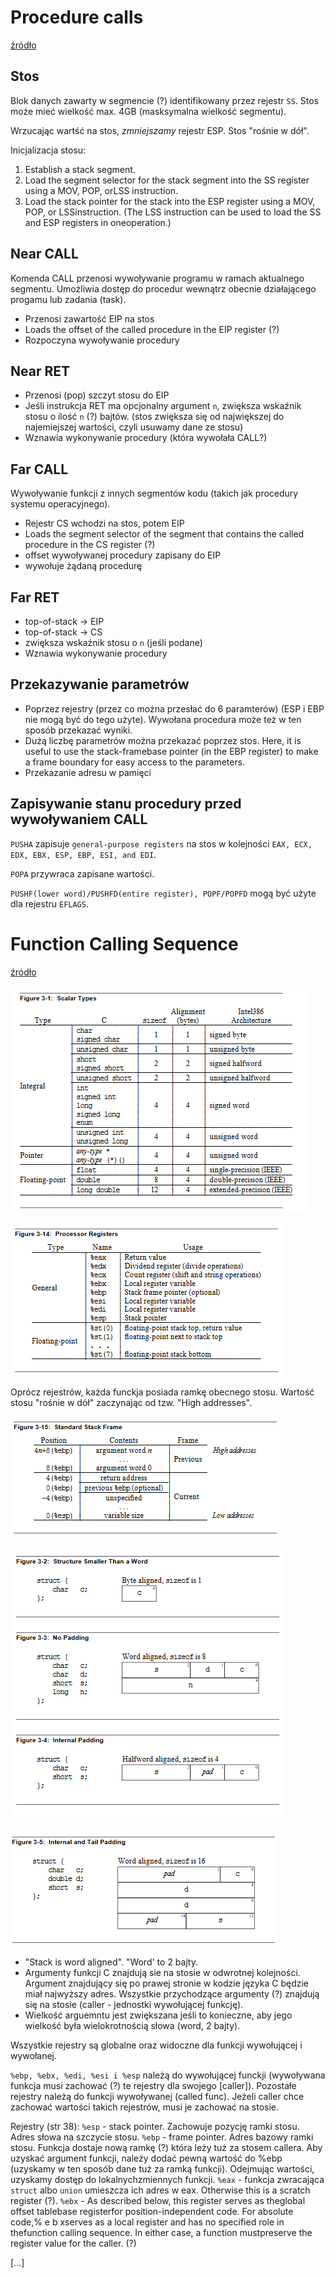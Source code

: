 
# Procedure calls

[źródło](http://www.zak.ict.pwr.wroc.pl/materials/architektura/laboratorium%20AK2/Dokumentacja/Intel%20Penium%20IV/IA-32%20Intel%20Architecture%20Software%20Developers%20Manual%20vol.%201%20-%20Basic%20Architecture.pdf)

## Stos
Blok danych zawarty w segmencie (?) identifikowany przez rejestr `SS`. Stos może mieć wielkość max. 4GB (masksymalna wielkość segmentu).

Wrzucając wartść na stos, *zmniejszamy* rejestr ESP. Stos "rośnie w dół". 

Inicjalizacja stosu:
1.    Establish a stack segment.
2.    Load the segment selector for the stack segment into the SS register using a MOV, POP, orLSS instruction.
3.    Load  the  stack  pointer  for  the  stack  into  the  ESP  register  using  a  MOV,  POP,  or  LSSinstruction.  (The  LSS  instruction  can  be  used  to  load  the  SS  and  ESP  registers  in  oneoperation.)

## Near CALL
Komenda CALL przenosi wywoływanie programu w ramach aktualnego segmentu. Umożliwia dostęp do procedur wewnątrz obecnie działającego progamu lub zadania (task).
* Przenosi zawartość EIP na stos
*  Loads the offset of the called procedure in the EIP register (?)
* Rozpoczyna wywoływanie procedury

## Near RET
* Przenosi (pop) szczyt stosu do EIP
* Jeśli instrukcja RET ma opcjonalny argument `n`, zwiększa wskaźnik stosu o ilość `n` (?) bajtów. (stos zwiększa się od największej do najemiejszej wartości, czyli usuwamy dane ze stosu)
* Wznawia wykonywanie procedury (która wywołała CALL?)

## Far CALL
Wywoływanie funkcji z innych segmentów kodu (takich jak procedury systemu operacyjnego).
* Rejestr CS wchodzi na stos, potem EIP
* Loads  the  segment  selector  of  the  segment  that  contains  the  called  procedure  in  the  CS register (?)
* offset wywoływanej procedury zapisany do EIP
* wywołuje żądaną procedurę

## Far RET
* top-of-stack -> EIP
* top-of-stack -> CS
* zwiększa wskaźnik stosu o `n` (jeśli podane)
* Wznawia wykonywanie procedury 

## Przekazywanie parametrów
* Poprzez rejestry (przez co można przesłać do 6 paramterów) (ESP i EBP nie mogą być do tego użyte). Wywołana procedura może też w ten sposób przekazać wyniki.
* Dużą liczbę parametrów można przekazać poprzez stos. Here, it is useful to use the stack-framebase pointer (in the EBP register) to make a frame boundary for easy access to the parameters.
* Przekazanie adresu w pamięci

## Zapisywanie stanu procedury przed wywoływaniem CALL
`PUSHA` zapisuje `general-purpose registers` na stos w kolejności `EAX, ECX, EDX, EBX, ESP, EBP, ESI, and EDI`.

`POPA` przywraca zapisane wartości.

`PUSHF(lower word)/PUSHFD(entire register), POPF/POPFD` mogą być użyte dla rejestru `EFLAGS`.

# Function Calling Sequence

[źródło](http://www.zak.ict.pwr.wroc.pl/materials/architektura/laboratorium%20AK2/Dokumentacja/Application%20Binary%20Interface/System%20V%20Application%20Binary%20Interface%20Intel386%20Architecture%20Processor%20Supplement%20Fourth%20Edition.pdf#page=35&zoom=auto,-17,726)

![](fundamental_types.png)

![](registers.png)

Oprócz rejestrów, każda funckja posiada ramkę obecnego stosu. Wartość stosu "rośnie w dół" zaczynając od tzw. "High addresses".

![](standard_stack_frame.png)

![](how_struct_data_is_aligned.png)

![](how_struct_data_is_aligned2.png)

* "Stack is word aligned". "Word' to 2 bajty.
* Argumenty funkcji C znajdują sie na stosie w odwrotnej kolejności. Argument znajdujący się po prawej stronie w kodzie języka C będzie miał najwyższy adres. Wszystkie przychodzące argumenty (?) znajdują się na stosie (caller - jednostki wywołującej funkcję). 
* Wielkość arguemntu jest zwiększana jeśli to konieczne, aby jego wielkość była wielokrotnością słowa (word, 2 bajty).

Wszystkie rejestry są globalne oraz widoczne dla funkcji wywołującej i wywołanej.

`%ebp, %ebx, %edi, %esi i %esp` należą do wywołującej funckji (wywoływana funkcja musi zachować (?) te rejestry dla swojego [caller]). Pozostałe rejestry należą do funkcji wywoływanej (called func). Jeżeli caller chce zachować wartości takich rejestrów, musi je zachować na stosie.

Rejestry (str 38):
`%esp` - stack pointer. Zachowuje pozycję ramki stosu. Adres słowa na szczycie stosu.
`%ebp` - frame pointer. Adres bazowy ramki stosu. Funkcja dostaje nową ramkę (?) która leży tuż za stosem callera. Aby uzyskać argument funkcji, należy dodać pewną wartość do %ebp (uzyskamy w ten sposób dane tuż za ramką funkcji). Odejmując wartości, uzyskamy dostęp do lokalnychzmiennych funkcji.
`%eax` - funkcja zwracająca `struct` albo `union` umieszcza ich adres w eax. Otherwise this is a scratch register (?).
`%ebx` - As described below, this register serves as theglobal offset tablebase registerfor position-independent code.  For absolute code,% e b xserves as a local register and has no specified role in thefunction calling sequence.  In either case, a function mustpreserve the register value for the caller. (?)

[...]